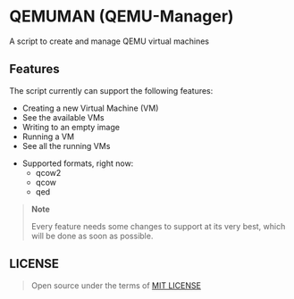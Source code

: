 # QEMUMAN (QEMU-Manager)

A script to create and manage QEMU virtual machines

## Features

The script currently can support the following features:

- Creating a new Virtual Machine (VM)
- See the available VMs
- Writing to an empty image
- Running a VM
- See all the running VMs

* Supported formats, right now:
  - qcow2
  - qcow
  - qed

> **Note**
>
> Every feature needs some changes to support at its very best, which will be done as soon as possible.

## LICENSE

> Open source under the terms of [MIT LICENSE](https://opensource.org/licenses/MIT)
